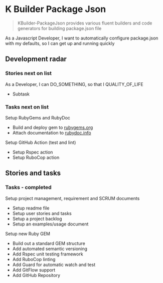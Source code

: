 # K Builder Package Json

> KBuilder-PackageJson provides various fluent builders and code generators for building package.json file

As a Javascript Developer, I want to automatically configure package.json with my defaults, so I can get up and running quickly

## Development radar

### Stories next on list

As a Developer, I can DO_SOMETHING, so that I QUALITY_OF_LIFE

- Subtask

### Tasks next on list

Setup RubyGems and RubyDoc

- Build and deploy gem to [rubygems.org](https://rubygems.org/gems/k_builder-package_json)
- Attach documentation to [rubydoc.info](https://rubydoc.info/github/to-do-/k_builder-package_json/master)

Setup GitHub Action (test and lint)

- Setup Rspec action
- Setup RuboCop action

## Stories and tasks

### Tasks - completed

Setup project management, requirement and SCRUM documents

- Setup readme file
- Setup user stories and tasks
- Setup a project backlog
- Setup an examples/usage document

Setup new Ruby GEM

- Build out a standard GEM structure
- Add automated semantic versioning
- Add Rspec unit testing framework
- Add RuboCop linting
- Add Guard for automatic watch and test
- Add GitFlow support
- Add GitHub Repository
